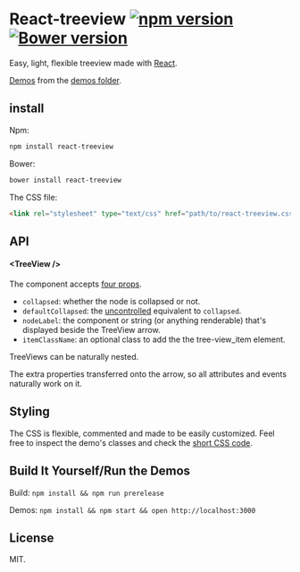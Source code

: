 # React-treeview [![npm version](https://badge.fury.io/js/react-treeview.svg)](https://www.npmjs.com/package/react-treeview) [![Bower version](https://badge.fury.io/bo/react-treeview.svg)](http://badge.fury.io/bo/react-treeview)

Easy, light, flexible treeview made with [React](http://facebook.github.io/react/).

[Demos](https://cdn.rawgit.com/chenglou/react-treeview/07132c6ad33a7b94d479eae60e84a0f02b2126da/demos/index.html) from the [demos folder](https://github.com/chenglou/react-treeview/tree/07132c6ad33a7b94d479eae60e84a0f02b2126da/demos).

## install

Npm:
```sh
npm install react-treeview
```

Bower:
```sh
bower install react-treeview
```

The CSS file:

```html
<link rel="stylesheet" type="text/css" href="path/to/react-treeview.css">
```

## API

#### &lt;TreeView />
The component accepts [four props](https://github.com/chenglou/react-treeview/blob/07132c6ad33a7b94d479eae60e84a0f02b2126da/src/react-treeview.jsx#L5-L7).

- `collapsed`: whether the node is collapsed or not.
- `defaultCollapsed`: the [uncontrolled](http://facebook.github.io/react/docs/forms.html#uncontrolled-components) equivalent to `collapsed`.
- `nodeLabel`: the component or string (or anything renderable) that's displayed beside the TreeView arrow.
- `itemClassName`: an optional class to add the the tree-view_item element.

TreeViews can be naturally nested.

The extra properties transferred onto the arrow, so all attributes and events naturally work on it.

## Styling
The CSS is flexible, commented and made to be easily customized. Feel free to inspect the demo's classes and check the [short CSS code](https://github.com/chenglou/react-treeview/blob/07132c6ad33a7b94d479eae60e84a0f02b2126da/react-treeview.css).

## Build It Yourself/Run the Demos

Build: `npm install && npm run prerelease`

Demos: `npm install && npm start && open http://localhost:3000`

## License

MIT.
